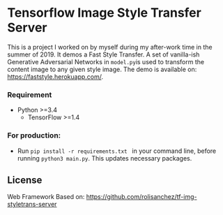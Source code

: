 # Tensorflow Image Style Transfer Server

This is a project I worked on by myself during my after-work time in the summer of 2019. It demos a Fast Style Transfer. A set of vanilla-ish Generative Adversarial Networks in ```model.py```is used to transform the content image to any given style image. The demo is available on: https://faststyle.herokuapp.com/.

### Requirement ###

- Python >=3.4
  - TensorFlow >=1.4
  
### For production:
- Run ```pip install -r requirements.txt ``` in your command line, before running ```python3 main.py```. This updates necessary packages.

## License
  Web Framework Based on: https://github.com/rolisanchez/tf-img-styletrans-server
